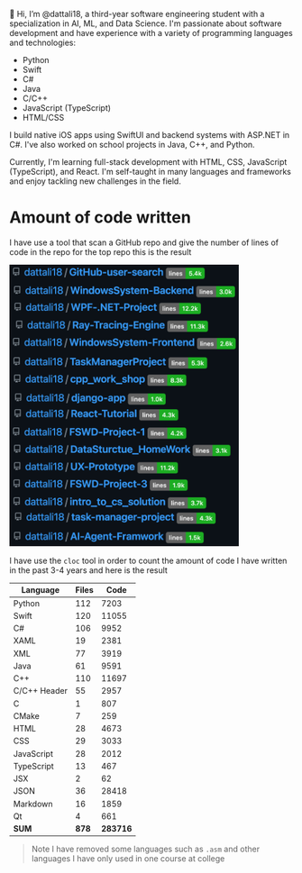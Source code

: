 👋 Hi, I’m @dattali18, a third-year software engineering student with a specialization in AI, ML, and Data Science. I'm passionate about software development and have experience with a variety of programming languages and technologies:

- Python
- Swift
- C#
- Java
- C/C++
- JavaScript (TypeScript)
- HTML/CSS

I build native iOS apps using SwiftUI and backend systems with ASP.NET in C#. I've also worked on school projects in Java, C++, and Python.

Currently, I'm learning full-stack development with HTML, CSS, JavaScript (TypeScript), and React. I'm self-taught in many languages and frameworks and enjoy tackling new challenges in the field.

# Amount of code written

I have use a tool that scan a GitHub repo and give the number of lines of code in the repo for the top repo this is the result

<img src="/lines-of-code.png" alt="Lines of Code" height="500"/>

I have use the `cloc` tool in order to count the amount of code I have written in the past 3-4 years and here is the result

| Language             | Files | Code  |
|----------------------|-------|-------|
| Python               | 112   | 7203  |
| Swift                | 120   | 11055 |
| C#                   | 106   | 9952  |
| XAML                 | 19    | 2381  |
| XML                  | 77    | 3919  |
| Java                 | 61    | 9591  |
| C++                  | 110   | 11697 |
| C/C++ Header         | 55    | 2957  |
| C                    | 1     | 807   |
| CMake                | 7     | 259   |
| HTML                 | 28    | 4673  |
| CSS                  | 29    | 3033  |
| JavaScript           | 28    | 2012  |
| TypeScript           | 13    | 467   |
| JSX                  | 2     | 62    |
| JSON                 | 36    | 28418 |
| Markdown             | 16    | 1859  |
| Qt                   | 4     | 661   |
| **SUM**              | **878** | **283716** |

> Note I have removed some languages such as `.asm` and other languages I have only used in one course at college


<!---
dattali18/dattali18 is a ✨ special ✨ repository because its `README.md` (this file) appears on your GitHub profile.
You can click the Preview link to take a look at your changes.
--->
